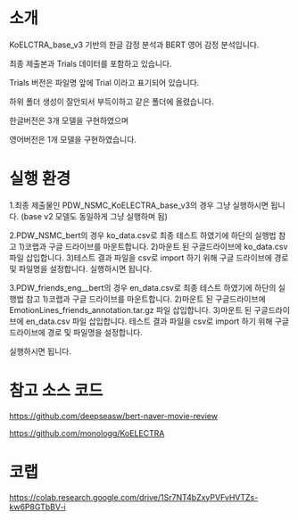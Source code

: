# 소개
KoELCTRA_base_v3 기반의 한글 감정 분석과 BERT 영어 감정 분석입니다. 

최종 제출본과 Trials 데이터를 포함하고 있습니다.

Trials 버전은 파일명 앞에 Trial 이라고 표기되어 있습니다. 

하위 폴더 생성이 잘안되서 부득이하고 같은 폴더에 올렸습니다. 

한글버전은 3개 모델을 구현하였으며

영어버전은 1개 모델을 구현하였습니다. 



# 실행 환경
1.최종 제출물인 PDW_NSMC_KoELECTRA_base_v3의 경우 그냥 실행하시면 됩니다.
(base v2 모델도 동일하게 그냥 실행하며 됨)


2.PDW_NSMC_bert의 경우 ko_data.csv로 최종 테스트 하였기에 하단의 실행법 참고
1)코랩과 구글 드라이브를 마운트합니다.
2)마운트 된 구글드라이브에 ko_data.csv 파일 삽입합니다.
3)테스트 결과 파일을 csv로 import 하기 위해 구글 드라이브에 경로 및 파일명을 설정합니다. 
실행하시면 됩니다. 

3.PDW_friends_eng__bert의 경우 en_data.csv로 최종 테스트 하였기에 하단의 실행법 참고
1)코랩과 구글 드라이브를 마운트합니다.
2)마운트 된 구글드라이브에 EmotionLines_friends_annotation.tar.gz 파일 삽입합니다.
3)마운트 된 구글드라이브에 en_data.csv 파일 삽입합니다.
테스트 결과 파일을 csv로 import 하기 위해 구글 드라이브에 경로 및 파일명을 설정합니다.

실행하시면 됩니다.
# 참고 소스 코드
https://github.com/deepseasw/bert-naver-movie-review

https://github.com/monologg/KoELECTRA

# 코랩
https://colab.research.google.com/drive/1Sr7NT4bZxyPVFvHVTZs-kw6P8GTbBV-i
